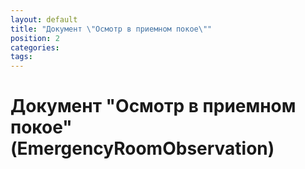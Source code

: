 ```yaml
---
layout: default
title: "Документ \"Осмотр в приемном покое\""
position: 2
categories: 
tags: 
---
```


# Документ "Осмотр в приемном покое" (EmergencyRoomObservation)

